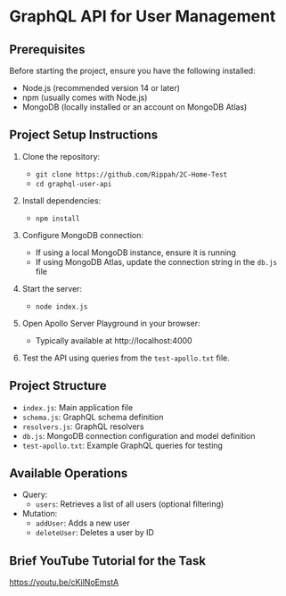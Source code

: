 # GraphQL API for User Management

## Prerequisites

Before starting the project, ensure you have the following installed:

- Node.js (recommended version 14 or later)
- npm (usually comes with Node.js)
- MongoDB (locally installed or an account on MongoDB Atlas)

## Project Setup Instructions

1. Clone the repository:
   - `git clone https://github.com/Rippah/2C-Home-Test`
   - `cd graphql-user-api`
   
2. Install dependencies:
   - `npm install`
   
3. Configure MongoDB connection:
   - If using a local MongoDB instance, ensure it is running
   - If using MongoDB Atlas, update the connection string in the `db.js` file

4. Start the server:
   - `node index.js`
   
5. Open Apollo Server Playground in your browser:
   - Typically available at http://localhost:4000

6. Test the API using queries from the `test-apollo.txt` file.

## Project Structure

- `index.js`: Main application file
- `schema.js`: GraphQL schema definition
- `resolvers.js`: GraphQL resolvers
- `db.js`: MongoDB connection configuration and model definition
- `test-apollo.txt`: Example GraphQL queries for testing

## Available Operations

- Query:
   - `users`: Retrieves a list of all users (optional filtering)
- Mutation:
   - `addUser`: Adds a new user
   - `deleteUser`: Deletes a user by ID

## Brief YouTube Tutorial for the Task

https://youtu.be/cKilNoEmstA
